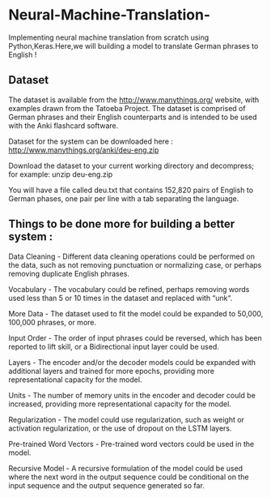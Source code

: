 # Neural-Machine-Translation-
Implementing neural machine translation from scratch using Python,Keras.Here,we will building a model to translate German phrases to English !

## Dataset

The dataset is available from the http://www.manythings.org/ website, with examples drawn from the Tatoeba Project. The dataset is comprised of German phrases and their English counterparts and is intended to be used with the Anki flashcard software.

Dataset for the system can be downloaded here : http://www.manythings.org/anki/deu-eng.zip

Download the dataset to your current working directory and decompress; for example:
unzip deu-eng.zip

You will have a file called deu.txt that contains 152,820 pairs of English to German phases, one pair per line with a tab separating the language.

## Things to be done more for building a better system :

Data Cleaning - Different data cleaning operations could be performed on the data, such as not removing punctuation or normalizing case, or perhaps removing duplicate English phrases.

Vocabulary - The vocabulary could be refined, perhaps removing words used less than 5 or 10 times in the dataset and replaced with “unk“.

More Data - The dataset used to fit the model could be expanded to 50,000, 100,000 phrases, or more.

Input Order - The order of input phrases could be reversed, which has been reported to lift skill, or a Bidirectional input layer could be used.

Layers - The encoder and/or the decoder models could be expanded with additional layers and trained for more epochs, providing more representational capacity for the model.

Units -  The number of memory units in the encoder and decoder could be increased, providing more representational capacity for the model.

Regularization - The model could use regularization, such as weight or activation regularization, or the use of dropout on the LSTM layers.

Pre-trained Word Vectors - Pre-trained word vectors could be used in the model.

Recursive Model - A recursive formulation of the model could be used where the next word in the output sequence could be conditional on the input sequence and the output sequence generated so far.

